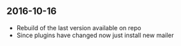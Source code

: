 
## 2016-10-16
- Rebuild of the last version available on repo
- Since plugins have changed now just install new mailer